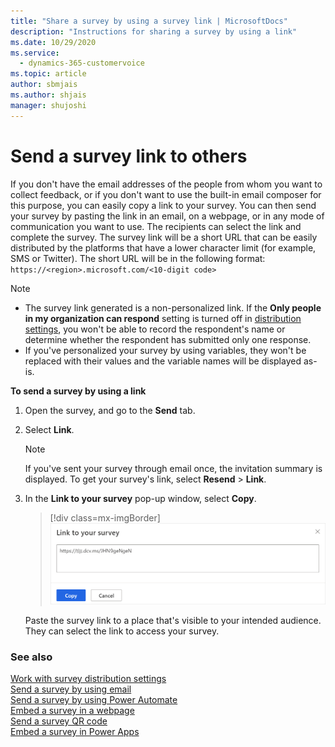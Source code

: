 ```yaml
---
title: "Share a survey by using a survey link | MicrosoftDocs"
description: "Instructions for sharing a survey by using a link"
ms.date: 10/29/2020
ms.service: 
  - dynamics-365-customervoice
ms.topic: article
author: sbmjais
ms.author: shjais
manager: shujoshi
---
```


# Send a survey link to others

If you don't have the email addresses of the people from whom you want to collect feedback, or if you don't want to use the built-in email composer for this purpose, you can easily copy a link to your survey. You can then send your survey by pasting the link in an email, on a webpage, or in any mode of communication you want to use. The recipients can select the link and complete the survey. The survey link will be a short URL that can be easily distributed by the platforms that have a lower character limit (for example, SMS or Twitter). The short URL will be in the following format: `https://<region>.microsoft.com/<10-digit code>`

> [!NOTE]
> - The survey link generated is a non-personalized link. If the **Only people in my organization can respond** setting is turned off in [distribution settings](distribution-settings.md), you won't be able to record the respondent's name or determine whether the respondent has submitted only one response.
> - If you've personalized your survey by using variables, they won't be replaced with their values and the variable names will be displayed as-is.

**To send a survey by using a link**

1. Open the survey, and go to the **Send** tab.

2. Select **Link**.

    > [!NOTE]
    > If you've sent your survey through email once, the invitation summary is displayed. To get your survey's link, select **Resend** > **Link**.

3. In the **Link to your survey** pop-up window, select **Copy**.

    > [!div class=mx-imgBorder]
    > ![Get the survey link for sharing](media/survey-link.png "Get the survey link for sharing")

    Paste the survey link to a place that's visible to your intended audience. They can select the link to access your survey.

### See also

[Work with survey distribution settings](distribution-settings.md)<br>
[Send a survey by using email](send-survey-email.md)<br>
[Send a survey by using Power Automate](send-survey-flow.md)<br>
[Embed a survey in a webpage](embed-web-page.md)<br>
[Send a survey QR code](send-survey-qrcode.md)<br>
[Embed a survey in Power Apps](embed-survey-powerapps.md)
